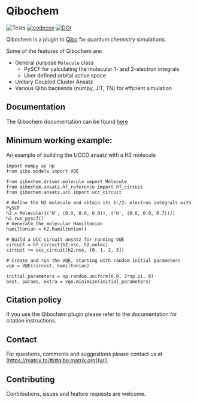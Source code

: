 # Qibochem

![Tests](https://github.com/qiboteam/qibochem/workflows/Tests/badge.svg)
[![codecov](https://codecov.io/gh/qiboteam/qibochem/graph/badge.svg?token=2CMDZP1GU2)](https://codecov.io/gh/qiboteam/qibochem)
[![DOI](https://zenodo.org/badge/DOI/10.5281/zenodo.10473173.svg)](https://doi.org/10.5281/zenodo.10473173)

Qibochem is a plugin to [Qibo](https://github.com/qiboteam/qibo) for quantum chemistry simulations.

Some of the features of Qibochem are:

* General purpose `Molecule` class
  * PySCF for calculating the molecular  1- and 2-electron integrals
  * User defined orbital active space
* Unitary Coupled Cluster Ansatz
* Various Qibo backends (numpy, JIT, TN) for efficient simulation

## Documentation

The Qibochem documentation can be found [here](https://qibo.science/qibochem/stable)

## Minimum working example:

An example of building the UCCD ansatz with a H2 molecule

```
import numpy as np
from qibo.models import VQE

from qibochem.driver.molecule import Molecule
from qibochem.ansatz.hf_reference import hf_circuit
from qibochem.ansatz.ucc import ucc_circuit

# Define the H2 molecule and obtain its 1-/2- electron integrals with PySCF
h2 = Molecule([('H', (0.0, 0.0, 0.0)), ('H', (0.0, 0.0, 0.7))])
h2.run_pyscf()
# Generate the molecular Hamiltonian
hamiltonian = h2.hamiltonian()

# Build a UCC circuit ansatz for running VQE
circuit = hf_circuit(h2.nso, h2.nelec)
circuit += ucc_circuit(h2.nso, [0, 1, 2, 3])

# Create and run the VQE, starting with random initial parameters
vqe = VQE(circuit, hamiltonian)

initial_parameters = np.random.uniform(0.0, 2*np.pi, 8)
best, params, extra = vqe.minimize(initial_parameters)
```

## Citation policy

If you use the Qibochem plugin please refer to the documentation for citation instructions.

## Contact

For questions, comments and suggestions please contact us at [https://matrix.to/#/#qibo:matrix.org](url)

## Contributing

Contributions, issues and feature requests are welcome.
